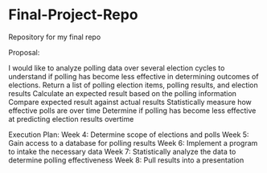 # Final-Project-Repo
Repository for my final repo

Proposal:

I would like to analyze polling data over several election cycles to understand if polling has become less effective in determining outcomes of elections.
Return a list of polling election items, polling results, and election results 
Calculate an expected result based on the polling information
Compare expected result against actual results
Statistically measure how effective polls are over time
Determine if polling has become less effective at predicting election results overtime

Execution Plan:
Week 4: Determine scope of elections and polls
Week 5: Gain access to a database for polling results
Week 6: Implement a program to intake the necessary data
Week 7: Statistically analyze the data to determine polling effectiveness
Week 8: Pull results into a presentation
